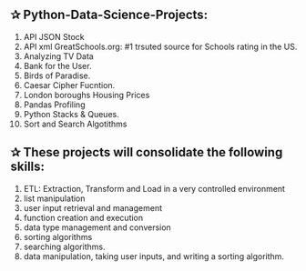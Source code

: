 ## ✰ Python-Data-Science-Projects: 

  1. API JSON Stock
  2. API xml GreatSchools.org: #1 trsuted source for Schools rating in the US.
  3. Analyzing TV Data
  4. Bank for the User.
  5. Birds of Paradise.
  6. Caesar Cipher Fucntion.
  7. London boroughs Housing Prices
  8. Pandas Profiling
  9. Python Stacks & Queues.
  10. Sort and Search Algotithms 
  
## ✰ These projects will consolidate the following skills:
  1. ETL: Extraction, Transform and Load in a very controlled environment
  2. list manipulation
  3. user input retrieval and management
  4. function creation and execution
  5. data type management and conversion
  6. sorting algorithms
  7. searching algorithms.
  8. data manipulation, taking user inputs, and writing a sorting algorithm.
